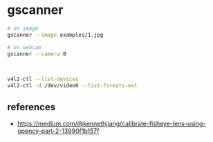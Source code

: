 # gscanner

```bash
# on image
gscanner --image examples/1.jpg

# on webcam
gscanner --camera 0


```


##

```bash

v4l2-ctl --list-devices
v4l2-ctl -d /dev/video0 --list-formats-ext
```


## references

- https://medium.com/@kennethjiang/calibrate-fisheye-lens-using-opencv-part-2-13990f1b157f
